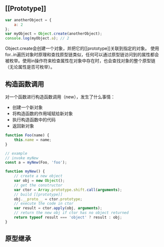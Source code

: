 ## [[Prototype]]
```js
var anotherObject = {
    a: 2
};
var myObject = Object.create(anotherObject);
console.log(myObject.a); // 2
```
Object.create会创建一个对象，并把它的[[prototype]]关联到指定的对象。
使用for..in遍历对象时原理和查找原型链类似，任何可以通过原型链访问到的属性都会被枚举。使用in操作符来检查属性在对象中存在时，也会查找对象的整个原型链（无论属性是否可枚举）。

## 构造函数调用
对一个函数进行构造函数调用（new），发生了什么事情：
- 创建一个新对象
- 将构造函数的作用域赋给新对象
- 执行构造函数中的代码
- 返回新对象

```js
function Foo(name) {
    this.name = name;
}

// example
// invoke myNew
const a = myNew(Foo, 'foo');

function myNew() {
    // create a new object
    var obj = new Object();
    // get the constructor
    var ctor = Array.prototype.shift.call(arguments);
    // build [[prototype]]
    obj.__proto__ = ctor.prototype;
    // execute the code in ctor
    var result = ctor.apply(obj, arguments);
    // return the new obj if ctor has no object returned
    return typeof result === 'object' ? result : obj;
}
```
## 原型继承
